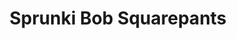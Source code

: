 ---
slug: sprunki-bob-squarepants-1992
title: Sprunki Bob Squarepants
description: "Sprunki Bob Squarepants is an exciting online game. Play for free directly in your browser!"
icon: /images/popular_mods/Sprunki Bob Squarepants.png
url: https://wowtbc.net/sprunkin/bob-squarepants/index.html
previewImage: /images/popular_mods/Sprunki Bob Squarepants.png
type: popular mods

# SEO配置
seo:
  title: "Sprunki Bob Squarepants - Play Free Online Game | Fun Browser Games"
  description: "Sprunki Bob Squarepants - Play this fun online game for free in your browser. No download required!"
  ogImage: "/images/popular_mods/Sprunki Bob Squarepants.png"
  keywords: "sprunki-bob-squarepants-1992, online game, browser game, free game, popular mods game, play online"

videoUrls:
  - https://www.youtube.com/embed/example1
  - https://www.youtube.com/embed/example2

whyPlay:
  title: "Why Play Sprunki Bob Squarepants?"
  items:
    - "Immersive Gameplay: Sprunki Bob Squarepants offers an engaging and immersive gaming experience that will keep you entertained for hours"
    - "Challenging Levels: Test your skills with increasingly difficult challenges and obstacles"
    - "Beautiful Graphics: Enjoy stunning visuals and smooth animations that bring the game world to life"
    - "Regular Updates: New content and features are added regularly to keep the game fresh and exciting"
    - "Free to Play: Experience all the fun without spending a penny"
    - "Community Features: Connect with other players, share strategies, and compete for high scores"
    - "Cross-Platform: Play on any device with a web browser, no downloads required"

features:
  title: "Key Features of Sprunki Bob Squarepants"
  image: "/images/popular_mods/Sprunki Bob Squarepants.png"
  items:
    - "Intuitive Controls: Easy to learn controls make Sprunki Bob Squarepants accessible for players of all skill levels"
    - "Multiple Game Modes: Enjoy various gameplay options that provide different challenges and experiences"
    - "Character Customization: Personalize your gaming experience with unique characters and items"
    - "Achievement System: Complete special tasks to earn rewards and recognition"
    - "Leaderboards: Compete with players worldwide and see who can achieve the highest scores"

characteristics:
  title: "Game Characteristics"
  image: "/images/popular_mods/Sprunki Bob Squarepants.png"
  items:
    - "Genre: Popular mods game with elements of strategy and skill"
    - "Difficulty: Suitable for both casual gamers and those seeking a challenge"
    - "Play Time: Quick sessions or extended gameplay, depending on your preference"
    - "Art Style: Vibrant and engaging visuals that enhance the gaming experience"
    - "Sound Design: Immersive audio that complements the gameplay perfectly"

info: "Sprunki Bob Squarepants is an exciting online game that offers players a unique and engaging gaming experience. With its intuitive controls, stunning visuals, and challenging gameplay, Sprunki Bob Squarepants provides hours of entertainment for players of all ages and skill levels. Whether you're looking for a quick gaming session during a break or an extended play session, Sprunki Bob Squarepants delivers an immersive experience that will keep you coming back for more. The game features multiple levels of increasing difficulty, ensuring that players are constantly challenged as they progress. With regular updates adding new content and features, Sprunki Bob Squarepants remains fresh and exciting, providing endless entertainment options for its growing community of players."

howToPlayIntro: "Welcome to Sprunki Bob Squarepants! This guide will walk you through the basics and help you master the game. Whether you're a beginner or looking to improve your skills, these tips and instructions will enhance your gaming experience."

howToPlaySteps:
  - title: "Getting Started"
    description: "Begin your Sprunki Bob Squarepants adventure by familiarizing yourself with the controls. Use your keyboard or mouse to navigate through the game interface. The tutorial will guide you through the basic mechanics and help you understand the objectives."
  - title: "Understanding the Objectives"
    description: "In Sprunki Bob Squarepants, your main goal is to progress through levels by completing specific objectives. Each level presents unique challenges that require different strategies and approaches."
  - title: "Mastering the Controls"
    description: "Practice using the controls to improve your precision and reaction time. Sprunki Bob Squarepants requires quick reflexes and strategic thinking to overcome obstacles and defeat opponents."
  - title: "Utilizing Power-ups"
    description: "Collect power-ups throughout the game to enhance your abilities and overcome difficult challenges. Each power-up offers unique advantages that can be crucial for success."
  - title: "Developing Strategies"
    description: "As you progress in Sprunki Bob Squarepants, develop effective strategies for different scenarios. Analyze patterns, anticipate challenges, and adapt your approach to maximize your performance."

faq:
  title: "Frequently Asked Questions about Sprunki Bob Squarepants"
  items:
    - question: "Is Sprunki Bob Squarepants free to play?"
      answer: "Yes, Sprunki Bob Squarepants is completely free to play directly in your web browser. No downloads or purchases are required to enjoy the full game experience."
    - question: "Can I play Sprunki Bob Squarepants on mobile devices?"
      answer: "Yes, Sprunki Bob Squarepants is optimized for both desktop and mobile play. You can enjoy the game on any device with a web browser and internet connection."
    - question: "Are there any in-game purchases?"
      answer: "While Sprunki Bob Squarepants is free to play, there may be optional in-game purchases available for cosmetic items or additional features that don't affect core gameplay."
    - question: "How often is Sprunki Bob Squarepants updated?"
      answer: "The developers regularly update Sprunki Bob Squarepants with new content, features, and improvements based on player feedback and game performance."
    - question: "Can I play Sprunki Bob Squarepants offline?"
      answer: "Currently, Sprunki Bob Squarepants requires an internet connection to play as it's a browser-based online game."
    - question: "Is Sprunki Bob Squarepants suitable for children?"
      answer: "Yes, Sprunki Bob Squarepants is designed to be family-friendly and suitable for players of all ages."
    - question: "How do I report bugs or issues?"
      answer: "If you encounter any problems while playing Sprunki Bob Squarepants, you can report them through the game's support page or contact the developers directly through their website."
    - question: "Still Have Questions?"
      answer: "If you have additional questions about Sprunki Bob Squarepants that aren't covered in this FAQ, please visit our support center or contact our customer service team for assistance."
---